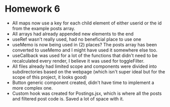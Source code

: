 # Homework 6 

- All maps now use a key for each child element of either userid or the id from the example posts array.
- All arrays had already appended new elements to the end
- useRef wasn't really used, had no beneficial place to use one
- useMemo is now being used in (2) places? The posts array has been converted to useMemo and I might have used it somewhere else too.
- useCallback was used for a lot of the functions that didn't need to be recalculated every render, I believe it was used for toggleFilter.
- All files already had limited scope and components were divided into subdirectories based on the webpage (which isn't super ideal but for the scope of this project, it looks good)
- Button generic component created, didn't have time to implement a more complex one.
- Custom hook was created for Postings.jsx, which is where all the posts and filtered post code is. Saved a lot of space with it.